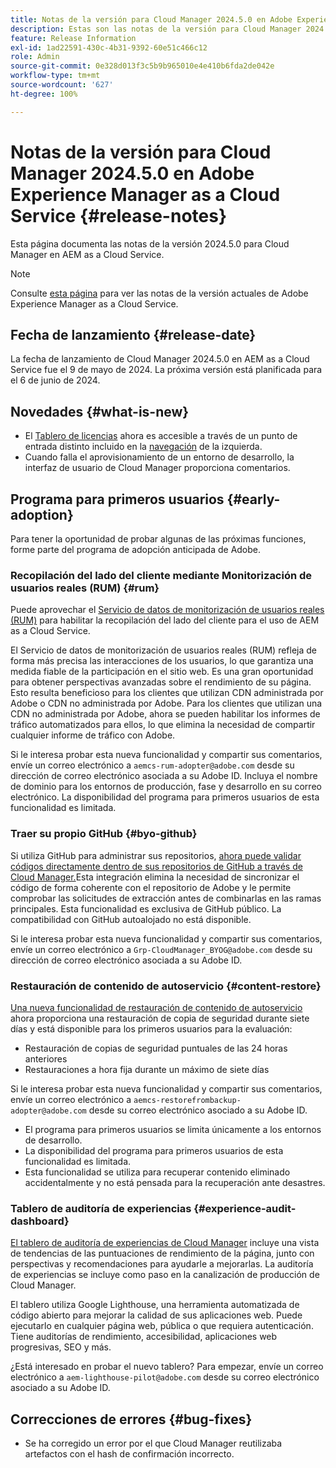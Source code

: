 ```yaml
---
title: Notas de la versión para Cloud Manager 2024.5.0 en Adobe Experience Manager as a Cloud Service
description: Estas son las notas de la versión para Cloud Manager 2024.5.0 en AEM as a Cloud Service.
feature: Release Information
exl-id: 1ad22591-430c-4b31-9392-60e51c466c12
role: Admin
source-git-commit: 0e328d013f3c5b9b965010e4e410b6fda2de042e
workflow-type: tm+mt
source-wordcount: '627'
ht-degree: 100%

---
```


# Notas de la versión para Cloud Manager 2024.5.0 en Adobe Experience Manager as a Cloud Service {#release-notes}

Esta página documenta las notas de la versión 2024.5.0 para Cloud Manager en AEM as a Cloud Service.

>[!NOTE]
>
>Consulte [esta página](/help/release-notes/release-notes-cloud/release-notes-current.md) para ver las notas de la versión actuales de Adobe Experience Manager as a Cloud Service.

## Fecha de lanzamiento {#release-date}

La fecha de lanzamiento de Cloud Manager 2024.5.0 en AEM as a Cloud Service fue el 9 de mayo de 2024. La próxima versión está planificada para el 6 de junio de 2024.

## Novedades {#what-is-new}

* El [Tablero de licencias](/help/implementing/cloud-manager/license-dashboard.md) ahora es accesible a través de un punto de entrada distinto incluido en la [navegación](/help/implementing/cloud-manager/navigation.md) de la izquierda.
* Cuando falla el aprovisionamiento de un entorno de desarrollo, la interfaz de usuario de Cloud Manager proporciona comentarios.

## Programa para primeros usuarios {#early-adoption}

Para tener la oportunidad de probar algunas de las próximas funciones, forme parte del programa de adopción anticipada de Adobe.

### Recopilación del lado del cliente mediante Monitorización de usuarios reales (RUM) {#rum}

Puede aprovechar el [Servicio de datos de monitorización de usuarios reales (RUM)](/help/implementing/cloud-manager/content-requests.md#cliendside-collection) para habilitar la recopilación del lado del cliente para el uso de AEM as a Cloud Service.

El Servicio de datos de monitorización de usuarios reales (RUM) refleja de forma más precisa las interacciones de los usuarios, lo que garantiza una medida fiable de la participación en el sitio web. Es una gran oportunidad para obtener perspectivas avanzadas sobre el rendimiento de su página. Esto resulta beneficioso para los clientes que utilizan CDN administrada por Adobe o CDN no administrada por Adobe. Para los clientes que utilizan una CDN no administrada por Adobe, ahora se pueden habilitar los informes de tráfico automatizados para ellos, lo que elimina la necesidad de compartir cualquier informe de tráfico con Adobe.

Si le interesa probar esta nueva funcionalidad y compartir sus comentarios, envíe un correo electrónico a `aemcs-rum-adopter@adobe.com` desde su dirección de correo electrónico asociada a su Adobe ID. Incluya el nombre de dominio para los entornos de producción, fase y desarrollo en su correo electrónico.  La disponibilidad del programa para primeros usuarios de esta funcionalidad es limitada.

### Traer su propio GitHub {#byo-github}

Si utiliza GitHub para administrar sus repositorios, [ahora puede validar códigos directamente dentro de sus repositorios de GitHub a través de Cloud Manager.](/help/implementing/cloud-manager/managing-code/private-repositories.md)Esta integración elimina la necesidad de sincronizar el código de forma coherente con el repositorio de Adobe y le permite comprobar las solicitudes de extracción antes de combinarlas en las ramas principales. Esta funcionalidad es exclusiva de GitHub público. La compatibilidad con GitHub autoalojado no está disponible.

Si le interesa probar esta nueva funcionalidad y compartir sus comentarios, envíe un correo electrónico a `Grp-CloudManager_BYOG@adobe.com` desde su dirección de correo electrónico asociada a su Adobe ID.

### Restauración de contenido de autoservicio {#content-restore}

[Una nueva funcionalidad de restauración de contenido de autoservicio](/help/operations/restore.md) ahora proporciona una restauración de copia de seguridad durante siete días y está disponible para los primeros usuarios para la evaluación:

* Restauración de copias de seguridad puntuales de las 24 horas anteriores
* Restauraciones a hora fija durante un máximo de siete días

Si le interesa probar esta nueva funcionalidad y compartir sus comentarios, envíe un correo electrónico a `aemcs-restorefrombackup-adopter@adobe.com` desde su correo electrónico asociado a su Adobe ID.

* El programa para primeros usuarios se limita únicamente a los entornos de desarrollo.
* La disponibilidad del programa para primeros usuarios de esta funcionalidad es limitada.
* Esta funcionalidad se utiliza para recuperar contenido eliminado accidentalmente y no está pensada para la recuperación ante desastres.

### Tablero de auditoría de experiencias {#experience-audit-dashboard}

[El tablero de auditoría de experiencias de Cloud Manager](/help/implementing/cloud-manager/experience-audit-dashboard.md) incluye una vista de tendencias de las puntuaciones de rendimiento de la página, junto con perspectivas y recomendaciones para ayudarle a mejorarlas. La auditoría de experiencias se incluye como paso en la canalización de producción de Cloud Manager.

El tablero utiliza Google Lighthouse, una herramienta automatizada de código abierto para mejorar la calidad de sus aplicaciones web. Puede ejecutarlo en cualquier página web, pública o que requiera autenticación. Tiene auditorías de rendimiento, accesibilidad, aplicaciones web progresivas, SEO y más.

¿Está interesado en probar el nuevo tablero? Para empezar, envíe un correo electrónico a `aem-lighthouse-pilot@adobe.com` desde su correo electrónico asociado a su Adobe ID.

## Correcciones de errores {#bug-fixes}

* Se ha corregido un error por el que Cloud Manager reutilizaba artefactos con el hash de confirmación incorrecto.
